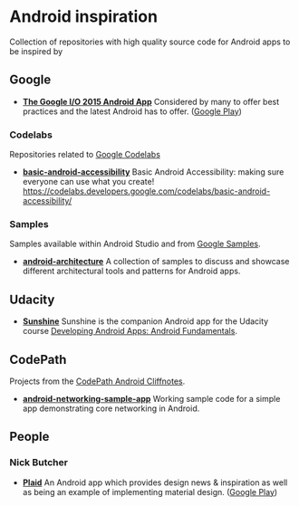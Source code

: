 # Android inspiration
Collection of repositories with high quality source code for Android apps to be inspired by


## Google

- **[The Google I/O 2015 Android App](https://github.com/google/iosched)** 
Considered by many to offer best practices and the latest Android has to offer. 
([Google Play](https://play.google.com/store/apps/details?id=com.google.samples.apps.iosched))

### Codelabs

Repositories related to [Google Codelabs](https://codelabs.developers.google.com/)

- **[basic-android-accessibility](https://github.com/googlecodelabs/basic-android-accessibility)** 
Basic Android Accessibility: making sure everyone can use what you create! https://codelabs.developers.google.com/codelabs/basic-android-accessibility/

### Samples

Samples available within Android Studio and from [Google Samples](https://github.com/googlesamples/).

- **[android-architecture](https://github.com/googlesamples/android-architecture)** 
A collection of samples to discuss and showcase different architectural tools and patterns for Android apps.

## Udacity 

- **[Sunshine](https://github.com/udacity/Sunshine-Version-2)** 
Sunshine is the companion Android app for the Udacity course [Developing Android Apps: Android Fundamentals](https://www.udacity.com/course/ud853).

## CodePath

Projects from the [CodePath Android Cliffnotes](https://github.com/codepath/android_guides/wiki).

- **[android-networking-sample-app](https://github.com/codepath/android-networking-sample-app)**
Working sample code for a simple app demonstrating core networking in Android.

## People

### Nick Butcher

- **[Plaid](https://github.com/nickbutcher/plaid)** 
An Android app which provides design news & inspiration as well as being an example of implementing material design.
([Google Play](https://play.google.com/store/apps/details?id=io.plaidapp&ah=ZrcFudNw2_tNQJgtSd4aUJbcLpY))
